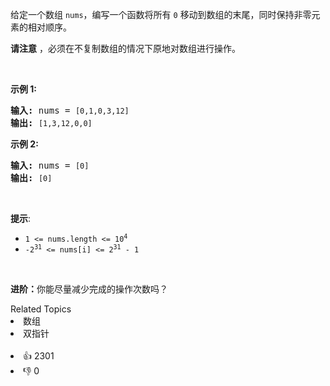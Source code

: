 <p>给定一个数组 <code>nums</code>，编写一个函数将所有 <code>0</code> 移动到数组的末尾，同时保持非零元素的相对顺序。</p>

<p><strong>请注意</strong>&nbsp;，必须在不复制数组的情况下原地对数组进行操作。</p>

<p>&nbsp;</p>

<p><strong>示例 1:</strong></p>

<pre>
<strong>输入:</strong> nums = <span><code>[0,1,0,3,12]</code></span>
<strong>输出:</strong> <span><code>[1,3,12,0,0]</code></span>
</pre>

<p><strong>示例 2:</strong></p>

<pre>
<strong>输入:</strong> nums = <span><code>[0]</code></span>
<strong>输出:</strong> <span><code>[0]</code></span></pre>

<p>&nbsp;</p>

<p><strong>提示</strong>:</p> 
<meta charset="UTF-8" />

<ul> 
 <li><code>1 &lt;= nums.length &lt;= 10<sup>4</sup></code></li> 
 <li><code>-2<sup>31</sup>&nbsp;&lt;= nums[i] &lt;= 2<sup>31</sup>&nbsp;- 1</code></li> 
</ul>

<p>&nbsp;</p>

<p><b>进阶：</b>你能尽量减少完成的操作次数吗？</p>

<div><div>Related Topics</div><div><li>数组</li><li>双指针</li></div></div><br><div><li>👍 2301</li><li>👎 0</li></div>